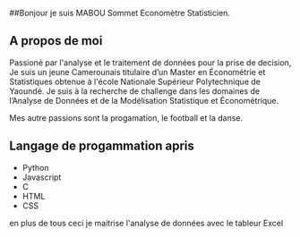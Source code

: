 ##Bonjour je suis MABOU Sommet Economètre Statisticien.

<h2> A propos de moi </h2>
Passioné par l'analyse et le traitement de données pour la prise de decision,
Je suis un jeune Camerounais titulaire d’un Master en Économétrie et Statistiques obtenue à l'école Nationale Supérieur Polytechnique de Yaoundé.
Je suis à la recherche de challenge dans les domaines de l’Analyse de Données et de la Modélisation Statistique et Économétrique.

Mes autre passions sont la progamation, le football et la danse.

<h2> Langage de progammation apris </h2>

<ul>
  <li> Python </li>
  <li> Javascript</li>
  <li> C </li>
  <li> HTML</li>
  <li> CSS </li>
</ul>
en plus de tous ceci je maitrise l'analyse de données avec le tableur <bf> Excel </bf>
<!---
data237/data237 is a ✨ special ✨ repository because its `README.md` (this file) appears on your GitHub profile.
You can click the Preview link to take a look at your changes.
--->
